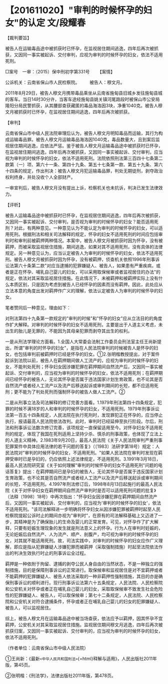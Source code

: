 # 【201611020】"审判的时候怀孕的妇女"的认定 文/段耀春

【裁判要旨】

被告人在运输毒品途中被抓获时已怀孕，在监视居住期间逃逸，四年后再次被抓获，又因同一事实被起诉、交付审判，应视为审判的时候怀孕的妇女，依法不适用死刑。

□案号　一审：（2015）保中刑初字第331号 　　【案情】

公诉机关：云南省保山市人民检察院。 　　被告人：穆文月。

2011年8月29日，被告人穆文月携带毒品乘坐从云南省施甸县旧城乡发往施甸县城的客车。当日14时30分许，当客车途经施甸县姚关镇河尾路段时被保山市公安局隆阳分局民警抓获，从其腰部查获藏匿的毒品海洛因3块，净重1040克。被告人穆文月被抓获时已怀孕，在监视居住期间逃逸，四年后再次被抓获。

【审判】

云南省保山市中级人民法院审理后认为，被告人穆文月明知毒品而运输，其行为构成运输毒品罪。被告人穆文月运输毒品海洛因1040克，毒品数量大，且到案后监视居住期间逃逸，应依法严惩。鉴于被告人穆文月运输毒品途中被抓获时已怀孕，在监视居住期间逃逸，四年后再次被抓获，又因同一事实被起诉、交付审判，应当视为审判的时候怀孕的妇女，依法不适用死刑。法院依照刑法第三百四十七条第二款第（一）项、第六十一条、第四十九条、第五十七条第一款、第五十九条、第六十四条的规定，作出判决：被告人穆文月犯运输毒品罪，判处无期徒刑，剥夺政治权利终身，并处没收个人全部财产。

一审宣判后，被告人穆文月没有提出上诉，检察机关也未抗诉，判决已发生法律效力。

【评析】

被告人运输毒品途中被抓获时已怀孕，在监视居住期间逃逸，四年后再次被抓获，又因同一事实被起诉、交付审判，是否视为审判的时候怀孕的妇女？能否适用死刑？对此，有两种意见。一种意见认为不能认定为审判的时候怀孕的妇女，可以适用死刑。根据刑法和相关司法解释的规定，怀孕的妇女不适用死刑的时间应包括审判时和审判前被羁押两种情况。本案中，被告人穆文月被抓获时因为怀孕，没有被羁押，而被采取监视居住措施，期间逃逸，如果对其不适用死刑，没有具体的法律规定。另一种意见认为，应当认定被告人为审判的时候怀孕的妇女，依法不适用死刑。被告人穆文月被抓获时因为怀孕，没有被羁押，侦查机关依照1996年刑事诉讼法第六十条第二款"对应当逮捕的犯罪嫌疑人、被告人，如果患有严重疾病，或者是正在怀孕、哺乳自己婴儿的妇女，可以采用取保候审或者监视居住的办法"的规定，依法对其采取监视居住措施。在此情况下，未被羁押和被羁押实际上没有什么本质区别，只是因为考虑到被告人已经怀孕的因素而没有羁押。因此，此处应从立法本意的角度出发对羁押作广义的理解，依法认定被告人为审判的时候怀孕的妇女。

笔者赞同后一种意见，理由如下：

对刑法第四十九条第一款规定的"审判的时候"和"怀孕的妇女"应从立法目的的角度作扩大解释。对审判的时候怀孕的妇女不适用死刑，主要是出于人道主义考虑，未出生的胎儿是无罪的，不能因为其母亲犯罪而剥夺其出生的权利。

一是从刑法学理论方面看。1.全国人大常委会法制工作委员会刑法室主任王尚新提出，所谓"审判的时怀孕的妇女"，是指在人民法院审判的时候被告人是怀孕的妇女，也包括审判前被羁押时已经是怀孕的妇女。①2.张明楷教授提出，对于案件起诉到法院以前，被告人在羁押期间做人工流产的，应视为审判的时候怀孕的妇女，不能判处死刑；怀孕妇女因涉嫌犯罪在羁押期间自然流产后，又因同一事实被起诉、交付审判的，应当视为审判的时候怀孕的妇女，依法不适用死刑；在羁押期间已经怀孕的被告人，无论其怀孕是否属于违法国家计划生育政策，也不论其是否自然流产或者经人工流产以及流产后移送起诉或审判期间的长短，都不应适用死刑；更不能为了判处死刑而强制怀孕的被告人做人工流产。②

二是从刑事立法及司法解释的修订完善方面看。1.1979年刑法第四十四条规定，犯罪的时候不满18岁的人和审判的时候怀孕的妇女，不适用死刑。1979年刑事诉讼法第一百五十四条规定，人民法院在执行死刑时，发现罪犯正在怀孕的，应当停止执行，报请最高人民法院依法改判。此时，审判时已经延伸至执行阶段。尔后，刑法和刑事诉讼法数次修订完善，该项规定一直保留适用至今。对怀孕妇女不适用死刑的规定，体现了我国在死刑适用上坚持少杀、慎杀的刑事政策，也体现了立法上的人道主义精神。2.1983年9月20日，最高人民法院《关于人民法院审判严重刑事犯罪案件中具体应用法律的若干问题的答复》（〔1983〕法研字第18号）规定：人民法院对"审判的时候怀孕的妇女，不适用死刑。"如果人民法院在审判时发现在羁押受审时已是孕妇的，仍应依照上述法律规定，不适用死刑。3.1991年3月18日，最高人民法院研究室《关于如何理解"审判的时候怀孕的妇女不适用死刑"问题的电话答复》提出：在羁押期间已是孕妇的被告人，无论其怀孕是否属于违反国家计划生育政策，也不论其是否自然流产或者经人工流产以及流产后移送起诉或审判期间的长短，不适用死刑。4.1997年刑法修订后，1998年8月13日起施行的最高人民法院《关于对怀孕妇女在羁押期间自然流产审判时是否可以适用死刑问题的批复》（法释〔1998〕18号）中再次指出："怀孕妇女因涉嫌犯罪在羁押期间自然流产后，又因同一事实被起诉、交付审判的，应当视为'审判的时候怀孕的妇女'，依法不适用死刑。"该司法解释进一步明确将怀孕妇女从因涉嫌犯罪被羁押时起至人民检察院提起公诉时止的期间亦视为"审判时"，在原有的司法解释基础上又迈进了一步，其精神是为了确保胎儿的生命及婴儿的正常发育。可见，对怀孕作了扩大解释，只要有妊娠生理现象的发生就是刑法意义上的怀孕。行为人在审判时妊娠的，无论妊娠后自然流产、人为流产、顺产、剖腹产，均可视为审判的时候怀孕的妇女，对其就不能适用死刑。故，司法实践中，对审判的时候怀孕的妇女应作广义理解，即应是指从犯罪嫌疑人涉嫌犯罪而被羁押（采取强制措施）时起至法院依法作出的判决生效执行时止的刑事诉讼全过程。

羁押是一种依附于拘留、逮捕的剥夺公民人身自由的当然状态，不是一种独立的强制措施，目的是保障刑事诉讼的正常进行。取保候审和监视居住是对不宜羁押或者不能羁押的犯罪嫌疑人、被告人依法采取的一种非羁押性强制措施，其目的亦是确保刑事诉讼的顺利进行。现行刑事诉讼法第六十五条规定，人民法院、人民检察院和公安机关对怀孕或者正在哺乳自己婴儿的妇女，采取取保候审不致发生社会危险性的犯罪嫌疑人、被告人，可以取保候审；第七十二条规定，人民法院、人民检察院和公安机关对符合逮捕条件，怀孕或者正在哺乳自己婴儿的妇女的犯罪嫌疑人、被告人，可以监视居住。

综上，被告人穆文月在运输毒品途中被当场查获，依法应予以羁押，因其怀孕不宜羁押，公安机关对其采取监视居住措施。监视居住期间穆文月逃逸，四年后再次被抓获归案，又因同一事实被起诉、交付审判的，应当视为审判的时候怀孕的妇女，依法不适用死刑。

（作者单位：云南省保山市中级人民法院）

①王尚新：《最新`<中华人民共和国刑法>`{=html}释解与适用》，人民出版社2011年版，第45页。

②张明楷：《刑法学》，法律出版社2011年版，第478页。
